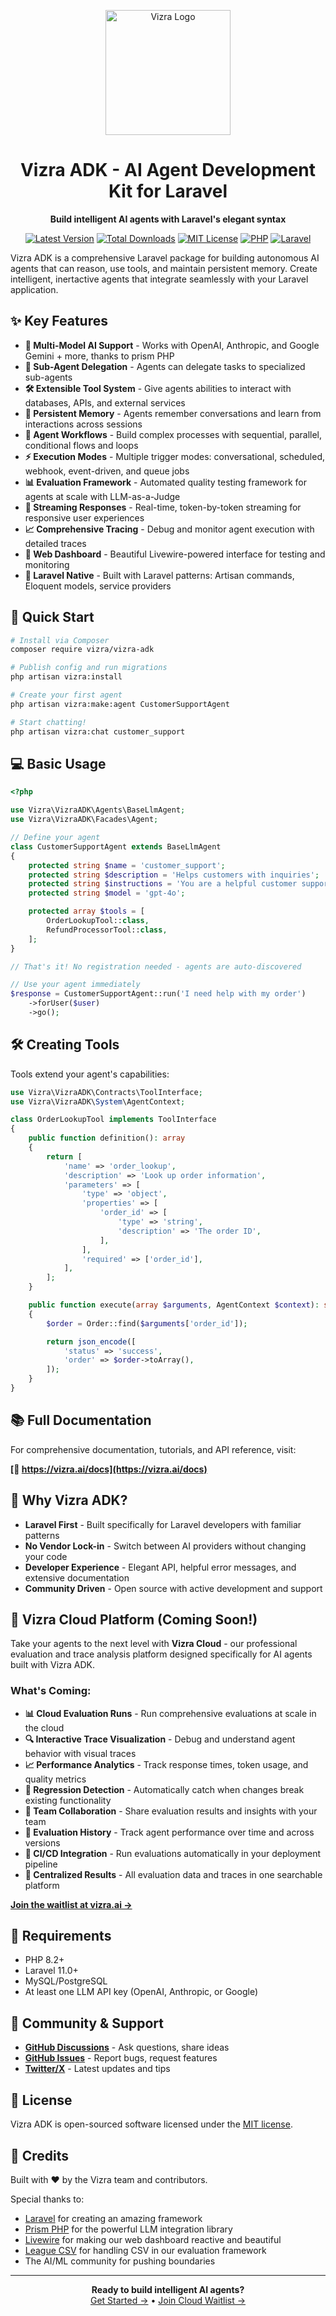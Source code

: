 <p align="center">
  <img src="https://vizra.ai/img/vizra-logo.svg" alt="Vizra Logo" width="200">
</p>

<h1 align="center">Vizra ADK - AI Agent Development Kit for Laravel</h1>

<p align="center">
  <strong>Build intelligent AI agents with Laravel's elegant syntax</strong>
</p>

<p align="center">
  <a href="https://packagist.org/packages/vizra/vizra-adk"><img src="https://img.shields.io/packagist/v/vizra/vizra-adk" alt="Latest Version"></a>
  <a href="https://packagist.org/packages/vizra/vizra-adk"><img src="https://img.shields.io/packagist/dt/vizra/vizra-adk" alt="Total Downloads"></a>
  <a href="LICENSE.md"><img src="https://img.shields.io/badge/license-MIT-blue.svg" alt="MIT License"></a>
  <a href="https://www.php.net"><img src="https://img.shields.io/badge/PHP-8.2%2B-777BB4.svg" alt="PHP"></a>
  <a href="https://laravel.com"><img src="https://img.shields.io/badge/Laravel-11.0%2B-FF2D20.svg" alt="Laravel"></a>
</p>

Vizra ADK is a comprehensive Laravel package for building autonomous AI agents that can reason, use tools, and maintain persistent memory. Create intelligent, inertactive agents that integrate seamlessly with your Laravel application.

## ✨ Key Features

- **🤖 Multi-Model AI Support** - Works with OpenAI, Anthropic, and Google Gemini + more, thanks to prism PHP
- **🎯 Sub-Agent Delegation** - Agents can delegate tasks to specialized sub-agents
- **🛠️ Extensible Tool System** - Give agents abilities to interact with databases, APIs, and external services
- **🧠 Persistent Memory** - Agents remember conversations and learn from interactions across sessions
- **🔄 Agent Workflows** - Build complex processes with sequential, parallel, conditional flows and loops
- **⚡ Execution Modes** - Multiple trigger modes: conversational, scheduled, webhook, event-driven, and queue jobs
- **📊 Evaluation Framework** - Automated quality testing framework for agents at scale with LLM-as-a-Judge
- **💬 Streaming Responses** - Real-time, token-by-token streaming for responsive user experiences
- **📈 Comprehensive Tracing** - Debug and monitor agent execution with detailed traces
- **🎨 Web Dashboard** - Beautiful Livewire-powered interface for testing and monitoring
- **🔧 Laravel Native** - Built with Laravel patterns: Artisan commands, Eloquent models, service providers

## 🚀 Quick Start

```bash
# Install via Composer
composer require vizra/vizra-adk

# Publish config and run migrations
php artisan vizra:install

# Create your first agent
php artisan vizra:make:agent CustomerSupportAgent

# Start chatting!
php artisan vizra:chat customer_support
```

## 💻 Basic Usage

```php
<?php

use Vizra\VizraADK\Agents\BaseLlmAgent;
use Vizra\VizraADK\Facades\Agent;

// Define your agent
class CustomerSupportAgent extends BaseLlmAgent
{
    protected string $name = 'customer_support';
    protected string $description = 'Helps customers with inquiries';
    protected string $instructions = 'You are a helpful customer support assistant.';
    protected string $model = 'gpt-4o';

    protected array $tools = [
        OrderLookupTool::class,
        RefundProcessorTool::class,
    ];
}

// That's it! No registration needed - agents are auto-discovered

// Use your agent immediately
$response = CustomerSupportAgent::run('I need help with my order')
    ->forUser($user)
    ->go();
```

## 🛠️ Creating Tools

Tools extend your agent's capabilities:

```php
use Vizra\VizraADK\Contracts\ToolInterface;
use Vizra\VizraADK\System\AgentContext;

class OrderLookupTool implements ToolInterface
{
    public function definition(): array
    {
        return [
            'name' => 'order_lookup',
            'description' => 'Look up order information',
            'parameters' => [
                'type' => 'object',
                'properties' => [
                    'order_id' => [
                        'type' => 'string',
                        'description' => 'The order ID',
                    ],
                ],
                'required' => ['order_id'],
            ],
        ];
    }

    public function execute(array $arguments, AgentContext $context): string
    {
        $order = Order::find($arguments['order_id']);

        return json_encode([
            'status' => 'success',
            'order' => $order->toArray(),
        ]);
    }
}
```

## 📚 Full Documentation

For comprehensive documentation, tutorials, and API reference, visit:

**[📖 https://vizra.ai/docs](https://vizra.ai/docs)**

## 🌟 Why Vizra ADK?

- **Laravel First** - Built specifically for Laravel developers with familiar patterns
- **No Vendor Lock-in** - Switch between AI providers without changing your code
- **Developer Experience** - Elegant API, helpful error messages, and extensive documentation
- **Community Driven** - Open source with active development and support

## 🚀 Vizra Cloud Platform (Coming Soon!)

Take your agents to the next level with **Vizra Cloud** - our professional evaluation and trace analysis platform designed specifically for AI agents built with Vizra ADK.

### What's Coming:

- **📊 Cloud Evaluation Runs** - Run comprehensive evaluations at scale in the cloud
- **🔍 Interactive Trace Visualization** - Debug and understand agent behavior with visual traces
- **📈 Performance Analytics** - Track response times, token usage, and quality metrics
- **🔄 Regression Detection** - Automatically catch when changes break existing functionality
- **🤝 Team Collaboration** - Share evaluation results and insights with your team
- **📜 Evaluation History** - Track agent performance over time and across versions
- **🎯 CI/CD Integration** - Run evaluations automatically in your deployment pipeline
- **💾 Centralized Results** - All evaluation data and traces in one searchable platform

**[Join the waitlist at vizra.ai →](https://vizra.ai/cloud)**

## 🔧 Requirements

- PHP 8.2+
- Laravel 11.0+
- MySQL/PostgreSQL
- At least one LLM API key (OpenAI, Anthropic, or Google)

## 🤝 Community & Support

- **[GitHub Discussions](https://github.com/vizra-ai/vizra-adk/discussions)** - Ask questions, share ideas
- **[GitHub Issues](https://github.com/vizra-ai/vizra-adk/issues)** - Report bugs, request features
- **[Twitter/X](https://twitter.com/aaronlumsden)** - Latest updates and tips

## 📄 License

Vizra ADK is open-sourced software licensed under the [MIT license](https://github.com/vizra-ai/vizra-adk/blob/master/license.md).

## 🙏 Credits

Built with ❤️ by the Vizra team and contributors.

Special thanks to:

- [Laravel](https://github.com/laravel) for creating an amazing framework
- [Prism PHP](https://github.com/prism-php/prism) for the powerful LLM integration library
- [Livewire](https://livewire.laravel.com/) for making our web dashboard reactive and beautiful
- [League CSV](https://csv.thephpleague.com/) for handling CSV in our evaluation framework
- The AI/ML community for pushing boundaries

---

<p align="center">
<strong>Ready to build intelligent AI agents?</strong><br>
<a href="https://vizra.ai/docs">Get Started →</a> • 
<a href="https://vizra.ai/cloud">Join Cloud Waitlist →</a>
</p>
